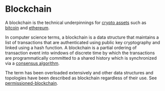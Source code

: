 # Blockchain
A blockchain is the technical underpinnings for [crypto assets](cryptoasset.md) such as [bitcoin](bitcoin.md) and [ethereum](ethereum.md).

In computer science terms, a blockchain is a data structure that maintains a list of transactions that are authenticated using public key cryptography and linked using a hash function. A blockchain is a partial ordering of transaction event into windows of discrete time by which the transactions are programmatically committed to a shared history which is synchronized via a [consensus algorithm](consensus-algorithm.md).

The term has been overloaded extensively and other data structures and topologies have been described as blockchain regardless of their use. See [permissioned-blockchain](permissioned-blockchain.md).